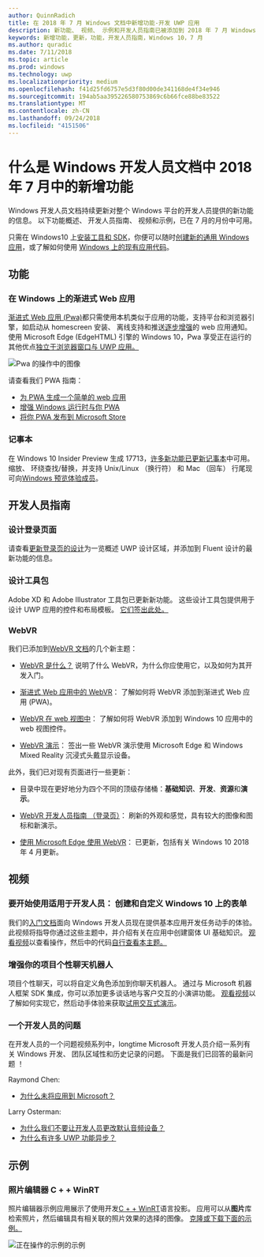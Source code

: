 ```yaml
---
author: QuinnRadich
title: 在 2018 年 7 月 Windows 文档中新增功能-开发 UWP 应用
description: 新功能、 视频、 示例和开发人员指南已被添加到 2018 年 7 月 Windows 10 开发人员文档。
keywords: 新增功能，更新，功能，开发人员指南，Windows 10，7 月
ms.author: quradic
ms.date: 7/11/2018
ms.topic: article
ms.prod: windows
ms.technology: uwp
ms.localizationpriority: medium
ms.openlocfilehash: f41d25fd6757e5d3f80d00de341168de4f34e946
ms.sourcegitcommit: 194ab5aa395226580753869c6b66fce88be83522
ms.translationtype: MT
ms.contentlocale: zh-CN
ms.lasthandoff: 09/24/2018
ms.locfileid: "4151506"
---
```

# <a name="whats-new-in-the-windows-developer-docs-in-july-2018"></a>什么是 Windows 开发人员文档中 2018 年 7 月中的新增功能

Windows 开发人员文档持续更新对整个 Windows 平台的开发人员提供的新功能的信息。 以下功能概述、 开发人员指南、 视频和示例，已在 7 月的月份中可用。

只需在 Windows10 上[安装工具和 SDK](http://go.microsoft.com/fwlink/?LinkId=821431)，你便可以随时[创建新的通用 Windows 应用](../get-started/create-uwp-apps.md)，或了解如何使用 [Windows 上的现有应用代码](../porting/index.md)。

## <a name="features"></a>功能

### <a name="progressive-web-apps-on-windows"></a>在 Windows 上的渐进式 Web 应用

[渐进式 Web 应用 (Pwa)](https://developer.microsoft.com/windows/pwa)都只需使用本机类似于应用的功能，支持平台和浏览器引擎，如启动从 homescreen 安装、 离线支持和推送[逐步增强](https://wikipedia.org/wiki/Progressive_enhancement)的 web 应用通知。 使用 Microsoft Edge (EdgeHTML) 引擎的 Windows 10，Pwa 享受正在运行的其他优点[独立于浏览器窗口与 UWP 应用。](https://docs.microsoft.com/microsoft-edge/progressive-web-apps/windows-features)

![Pwa 的操作中的图像](images/progressive-web-apps.jpg)

请查看我们 PWA 指南：

* [为 PWA 生成一个简单的 web 应用](https://docs.microsoft.com/microsoft-edge/progressive-web-apps/get-started)
* [增强 Windows 运行时与你 PWA](https://docs.microsoft.com/en-us/microsoft-edge/progressive-web-apps/windows-features)
* [将你 PWA 发布到 Microsoft Store](https://docs.microsoft.com/microsoft-edge/progressive-web-apps/microsoft-store)

### <a name="notepad"></a>记事本

在 Windows 10 Insider Preview 生成 17713，[许多新功能已更新记事本](http://aka.ms/ant-man)中可用。 缩放、 环绕查找/替换，并支持 Unix/Linux （换行符） 和 Mac （回车） 行尾现可向[Windows 预览体验成员](https://insider.windows.com/)。 

## <a name="developer-guidance"></a>开发人员指南

### <a name="design-landing-page"></a>设计登录页面

请查看[更新登录页的设计](https://developer.microsoft.com/windows/apps/design)为一览概述 UWP 设计区域，并添加到 Fluent 设计的最新功能的信息。

### <a name="design-toolkits"></a>设计工具包

Adobe XD 和 Adobe Illustrator 工具包已更新新功能。 这些设计工具包提供用于设计 UWP 应用的控件和布局模板。 [它们签出此处。](../design/downloads/index.md)

### <a name="webvr"></a>WebVR

我们已添加到[WebVR 文档](https://docs.microsoft.com/microsoft-edge/webvr/
)的几个新主题：

* [WebVR 是什么？](https://docs.microsoft.com/microsoft-edge/webvr/what-is-webvr
) 说明了什么 WebVR，为什么你应使用它，以及如何为其开发入门。

* [渐进式 Web 应用中的 WebVR](https://docs.microsoft.com/microsoft-edge/webvr/webvr-in-pwas)： 了解如何将 WebVR 添加到渐进式 Web 应用 (PWA)。

* [WebVR 在 web 视图中](https://docs.microsoft.com/microsoft-edge/webvr/webvr-in-webview)： 了解如何将 WebVR 添加到 Windows 10 应用中的 web 视图控件。

* [WebVR 演示](https://docs.microsoft.com/microsoft-edge/webvr/demos)： 签出一些 WebVR 演示使用 Microsoft Edge 和 Windows Mixed Reality 沉浸式头戴显示设备。

此外，我们已对现有页面进行一些更新：

* 目录中现在更好地分为四个不同的顶级存储桶：**基础知识**、**开发**、**资源**和**演示**。

* [WebVR 开发人员指南 （登录页）](https://docs.microsoft.com/microsoft-edge/webvr/)： 刷新的外观和感觉，具有较大的图像和图标和新演示。

* [使用 Microsoft Edge 使用 WebVR](https://docs.microsoft.com/microsoft-edge/webvr/webvr-with-edge)： 已更新，包括有关 Windows 10 2018 年 4 月更新。

## <a name="videos"></a>视频

### <a name="get-started-for-devs-create-and-customize-a-form-on-windows-10"></a>要开始使用适用于开发人员： 创建和自定义 Windows 10 上的表单

我们的[入门文档](../get-started/index.md)面向 Windows 开发人员现在提供基本应用开发任务动手的体验。 此视频将指导你通过这些主题中，并介绍有关在应用中创建窗体 UI 基础知识。 [观看视频](https://www.youtube.com/watch?v=AgngKzq4hKI&feature=youtu.be)以查看操作，然后中的代码[自行查看本主题。](http://aka.ms/CreateForms)

### <a name="enhance-your-bot-with-project-personality-chat"></a>增强你的项目个性聊天机器人

项目个性聊天，可以将自定义角色添加到你聊天机器人。 通过与 Microsoft 机器人框架 SDK 集成，你可以添加更多谈话地与客户交互的小演讲功能。 [观看视频](https://www.youtube.com/watch?v=5C_uD8g2QKg&feature=youtu.be)以了解如何实现它，然后动手体验来获取[试用交互式演示](http://aka.ms/PersonalityChat)。

### <a name="one-dev-question"></a>一个开发人员的问题

在开发人员的一个问题视频系列中，longtime Microsoft 开发人员介绍一系列有关 Windows 开发、 团队区域性和历史记录的问题。 下面是我们已回答的最新问题 ！

Raymond Chen:

* [为什么未将应用到 Microsoft？](https://www.youtube.com/watch?v=oL8ymamkEMU&feature=youtu.be)

Larry Osterman:

* [为什么我们不要让开发人员更改默认音频设备？](https://www.youtube.com/watch?v=6aNUoVfbnmg&feature=youtu.be)
* [为什么有许多 UWP 功能异步？](https://www.youtube.com/watch?v=5M724QIy1Mk&feature=youtu.be)

## <a name="samples"></a>示例

### <a name="photo-editor-cwinrt"></a>照片编辑器 C + + WinRT

照片编辑器示例应用展示了使用开发[C + + WinRT](../cpp-and-winrt-apis/intro-to-using-cpp-with-winrt.md)语言投影。 应用可以从**图片**库检索照片，然后编辑具有相关联的照片效果的选择的图像。 [克隆或下载下面的示例。](https://github.com/Microsoft/Windows-appsample-photo-editor)

![正在操作的示例的示例](images/photo-editor-banner.png)
